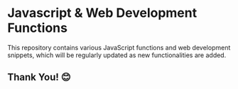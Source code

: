 # Javascript & Web Development Functions

This repository contains various JavaScript functions and web development snippets, which will be regularly updated as new functionalities are added.

## Thank You! 😊
